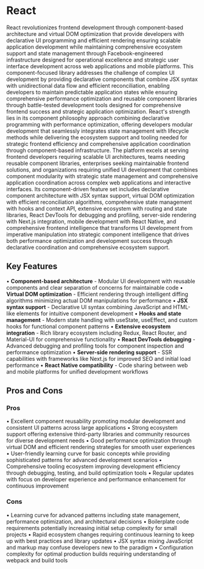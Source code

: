 # React

React revolutionizes frontend development through component-based architecture and virtual DOM optimization that provide developers with declarative UI programming and efficient rendering ensuring scalable application development while maintaining comprehensive ecosystem support and state management through Facebook-engineered infrastructure designed for operational excellence and strategic user interface development across web applications and mobile platforms. This component-focused library addresses the challenge of complex UI development by providing declarative components that combine JSX syntax with unidirectional data flow and efficient reconciliation, enabling developers to maintain predictable application states while ensuring comprehensive performance optimization and reusable component libraries through battle-tested development tools designed for comprehensive frontend success and strategic application optimization. React's strength lies in its component philosophy approach combining declarative programming with performance optimization, offering developers modular development that seamlessly integrates state management with lifecycle methods while delivering the ecosystem support and tooling needed for strategic frontend efficiency and comprehensive application coordination through component-based infrastructure. The platform excels at serving frontend developers requiring scalable UI architectures, teams needing reusable component libraries, enterprises seeking maintainable frontend solutions, and organizations requiring unified UI development that combines component modularity with strategic state management and comprehensive application coordination across complex web applications and interactive interfaces. Its component-driven feature set includes declarative component architecture with JSX syntax support, virtual DOM optimization with efficient reconciliation algorithms, comprehensive state management with hooks and context API, extensive ecosystem with routing and state libraries, React DevTools for debugging and profiling, server-side rendering with Next.js integration, mobile development with React Native, and comprehensive frontend intelligence that transforms UI development from imperative manipulation into strategic component intelligence that drives both performance optimization and development success through declarative coordination and comprehensive ecosystem support.

## Key Features

• **Component-based architecture** - Modular UI development with reusable components and clear separation of concerns for maintainable code
• **Virtual DOM optimization** - Efficient rendering through intelligent diffing algorithms minimizing actual DOM manipulations for performance
• **JSX syntax support** - Declarative UI syntax combining JavaScript and HTML-like elements for intuitive component development
• **Hooks and state management** - Modern state handling with useState, useEffect, and custom hooks for functional component patterns
• **Extensive ecosystem integration** - Rich library ecosystem including Redux, React Router, and Material-UI for comprehensive functionality
• **React DevTools debugging** - Advanced debugging and profiling tools for component inspection and performance optimization
• **Server-side rendering support** - SSR capabilities with frameworks like Next.js for improved SEO and initial load performance
• **React Native compatibility** - Code sharing between web and mobile platforms for unified development workflows

## Pros and Cons

### Pros
• Excellent component reusability promoting modular development and consistent UI patterns across large applications
• Strong ecosystem support offering extensive third-party libraries and community resources for diverse development needs
• Good performance optimization through virtual DOM and efficient rendering strategies for smooth user experiences
• User-friendly learning curve for basic concepts while providing sophisticated patterns for advanced development scenarios
• Comprehensive tooling ecosystem improving development efficiency through debugging, testing, and build optimization tools
• Regular updates with focus on developer experience and performance enhancement for continuous improvement

### Cons
• Learning curve for advanced patterns including state management, performance optimization, and architectural decisions
• Boilerplate code requirements potentially increasing initial setup complexity for small projects
• Rapid ecosystem changes requiring continuous learning to keep up with best practices and library updates
• JSX syntax mixing JavaScript and markup may confuse developers new to the paradigm
• Configuration complexity for optimal production builds requiring understanding of webpack and build tools